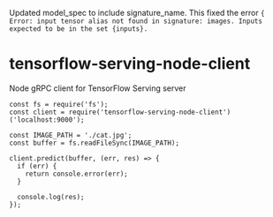 Updated model_spec to include signature_name. This fixed the error `{ Error: input tensor alias not found in signature: images. Inputs expected to be in the set {inputs}.`

# tensorflow-serving-node-client
Node gRPC client for TensorFlow Serving server

```
const fs = require('fs');
const client = require('tensorflow-serving-node-client')('localhost:9000');

const IMAGE_PATH = './cat.jpg';
const buffer = fs.readFileSync(IMAGE_PATH);

client.predict(buffer, (err, res) => {
  if (err) {
    return console.error(err);
  }

  console.log(res);
});
```